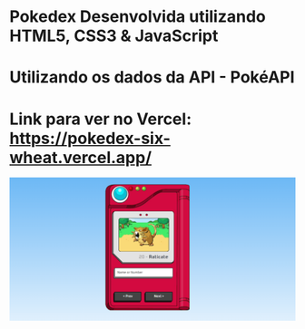 # Pokedex Desenvolvida utilizando HTML5, CSS3 & JavaScript
# Utilizando os dados da API - PokéAPI

# Link para ver no Vercel: https://pokedex-six-wheat.vercel.app/

<img src="./images/pokedexfoto.png" />
